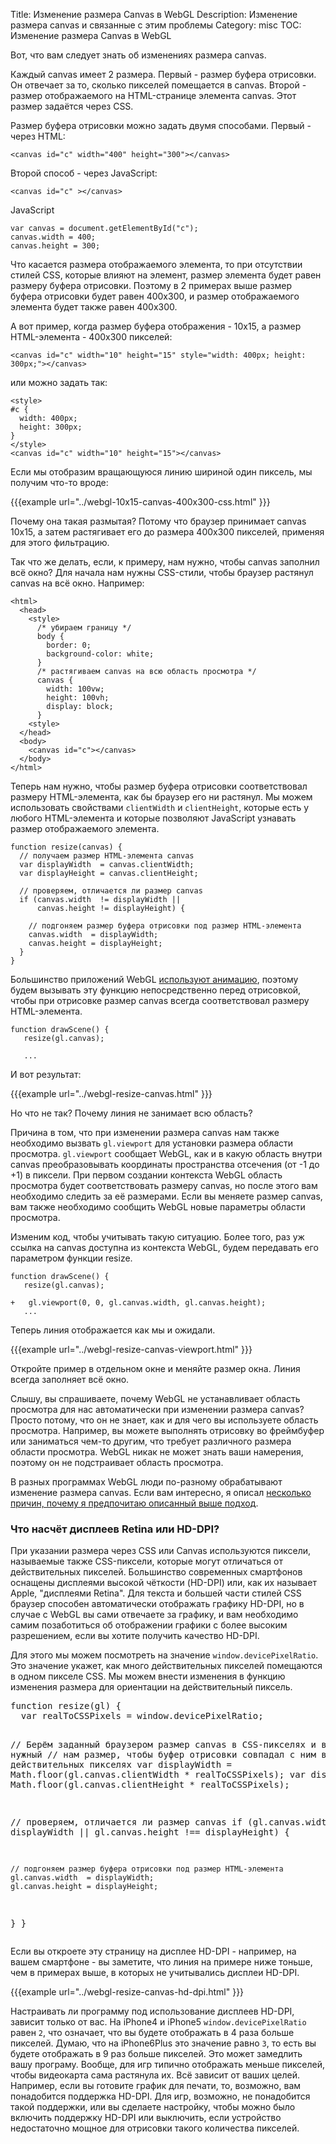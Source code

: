 Title: Изменение размера Canvas в WebGL
Description: Изменение размера canvas и связанные с этим проблемы
Category: misc
TOC: Изменение размера Canvas в WebGL


Вот, что вам следует знать об изменениях размера canvas.

Каждый canvas имеет 2 размера. Первый - размер буфера отрисовки. Он отвечает за то,
сколько пикселей помещается в canvas. Второй - размер отображаемого на HTML-странице
элемента canvas. Этот размер задаётся через CSS.

Размер буфера отрисовки можно задать двумя способами. Первый - через HTML:

    <canvas id="c" width="400" height="300"></canvas>

Второй способ - через JavaScript:

    <canvas id="c" ></canvas>

JavaScript

    var canvas = document.getElementById("c");
    canvas.width = 400;
    canvas.height = 300;

Что касается размера отображаемого элемента, то при отсутствии стилей CSS, которые
влияют на элемент, размер элемента будет равен размеру буфера отрисовки. Поэтому в
2 примерах выше размер буфера отрисовки будет равен 400x300, и размер отображаемого
элемента будет также равен 400x300.

А вот пример, когда размер буфера отображения - 10x15, а размер HTML-элемента - 400x300 пикселей:

    <canvas id="c" width="10" height="15" style="width: 400px; height: 300px;"></canvas>

или можно задать так:

    <style>
    #c {
      width: 400px;
      height: 300px;
    }
    </style>
    <canvas id="c" width="10" height="15"></canvas>

Если мы отобразим вращающуюся линию шириной один пиксель, мы получим что-то вроде:

{{{example url="../webgl-10x15-canvas-400x300-css.html" }}}

Почему она такая размытая? Потому что браузер принимает canvas 10x15, а затем
растягивает его до размера 400x300 пикселей, применяя для этого фильтрацию.

Так что же делать, если, к примеру, нам нужно, чтобы canvas заполнил всё окно? Для
начала нам нужны CSS-стили, чтобы браузер растянул canvas на всё окно. Например:

    <html>
      <head>
        <style>
          /* убираем границу */
          body {
            border: 0;
            background-color: white;
          }
          /* растягиваем canvas на всю область просмотра */
          canvas {
            width: 100vw;
            height: 100vh;
            display: block;
          }
        <style>
      </head>
      <body>
        <canvas id="c"></canvas>
      </body>
    </html>

Теперь нам нужно, чтобы размер буфера отрисовки соответствовал размеру HTML-элемента,
как бы браузер его ни растянул. Мы можем использовать свойствами `clientWidth` и
`clientHeight`, которые есть у любого HTML-элемента и которые позволяют JavaScript
узнавать размер отображаемого элемента.

    function resize(canvas) {
      // получаем размер HTML-элемента canvas
      var displayWidth  = canvas.clientWidth;
      var displayHeight = canvas.clientHeight;

      // проверяем, отличается ли размер canvas
      if (canvas.width  != displayWidth ||
          canvas.height != displayHeight) {

        // подгоняем размер буфера отрисовки под размер HTML-элемента
        canvas.width  = displayWidth;
        canvas.height = displayHeight;
      }
    }

Большинство приложений WebGL <a href="webgl-animation.html">используют анимацию</a>,
поэтому будем вызывать эту функцию непосредственно перед отрисовкой, чтобы при отрисовке
размер canvas всегда соответствовал размеру HTML-элемента.

    function drawScene() {
       resize(gl.canvas);

       ...

И вот результат:

{{{example url="../webgl-resize-canvas.html" }}}

Но что не так? Почему линия не занимает всю область?

Причина в том, что при изменении размера canvas нам также необходимо вызвать `gl.viewport`
для установки размера области просмотра. `gl.viewport` сообщает WebGL, как и в какую область
внутри canvas преобразовывать координаты пространства отсечения (от -1 до +1) в пиксели.
При первом создании контекста WebGL область просмотра будет соответствовать размеру canvas,
но после этого вам необходимо следить за её размерами. Если вы меняете размер canvas, вам
также необходимо сообщить WebGL новые параметры области просмотра.

Изменим код, чтобы учитывать такую ситуацию. Более того, раз уж ссылка на canvas
доступна из контекста WebGL, будем передавать его параметром функции resize.

    function drawScene() {
       resize(gl.canvas);

    +   gl.viewport(0, 0, gl.canvas.width, gl.canvas.height);
       ...

Теперь линия отображается как мы и ожидали.

{{{example url="../webgl-resize-canvas-viewport.html" }}}

Откройте пример в отдельном окне и меняйте размер окна. Линия всегда заполняет всё окно.

Слышу, вы спрашиваете, почему WebGL не устанавливает область просмотра для нас автоматически
при изменении размера canvas? Просто потому, что он не знает, как и для чего вы используете
область просмотра. Например, вы можете выполнять отрисовку во фреймбуфер или заниматься чем-то
другим, что требует различного размера области просмотра. WebGL никак не может знать ваши
намерения, поэтому он не подстраивает область просмотра.

В разных программах WebGL люди по-разному обрабатывают изменение размера canvas. Если вам интересно,
я описал <a href="webgl-anti-patterns.html">несколько причин, почему я предпочитаю описанный выше подход</a>.

<div class="webgl_bottombar">
<h3>Что насчёт дисплеев Retina или HD-DPI?</h3>
<p>
При указании размера через CSS или Canvas используются пиксели, называемые также CSS-пиксели,
которые могут отличаться от действительных пикселей. Большинство современных смартфонов оснащены
дисплеями высокой чёткости (HD-DPI) или, как их называет Apple, "дисплеями Retina". Для текста и
большей части стилей CSS браузер способен автоматически отображать графику HD-DPI, но в случае с
WebGL вы сами отвечаете за графику, и вам необходимо самим позаботиться об отображении графики с
более высоким разрешением, если вы хотите получить качество HD-DPI.
</p>
<p>Для этого мы можем посмотреть на значение <code>window.devicePixelRatio</code>. Это значение укажет,
как много действительных пикселей помещаются в одном пикселе CSS. Мы можем внести изменения в функцию
изменения размера для ориентации на действительный пиксель.</p>
<pre class="prettyprint">
function resize(gl) {
  var realToCSSPixels = window.devicePixelRatio;

  // Берём заданный браузером размер canvas в CSS-пикселях и вычисляем нужный
  // нам размер, чтобы буфер отрисовки совпадал с ним в действительных пикселях
  var displayWidth  = Math.floor(gl.canvas.clientWidth  * realToCSSPixels);
  var displayHeight = Math.floor(gl.canvas.clientHeight * realToCSSPixels);

  //  проверяем, отличается ли размер canvas
  if (gl.canvas.width  !== displayWidth ||
      gl.canvas.height !== displayHeight) {

    // подгоняем размер буфера отрисовки под размер HTML-элемента
    gl.canvas.width  = displayWidth;
    gl.canvas.height = displayHeight;
  }
}
</pre>
<p>Если вы откроете эту страницу на дисплее HD-DPI - например, на вашем смартфоне -
вы заметите, что линия на примере ниже тоньше, чем в примерах выше, в которых не
учитывались дисплеи HD-DPI.</p>
{{{example url="../webgl-resize-canvas-hd-dpi.html" }}}
<p>Настраивать ли программу под использование дисплеев HD-DPI, зависит только от вас. На iPhone4 и iPhone5
<code>window.devicePixelRatio</code> равен <code>2</code>, что означает, что вы будете отображать в 4
раза больше пикселей. Думаю, что на iPhone6Plus это значение равно <code>3</code>, то есть вы будете
отображать в 9 раз больше пикселей. Это может замедлить вашу програму. Вообще, для игр типично отображать
меньше пикселей, чтобы видеокарта сама растянула их. Всё зависит от ваших целей. Например, если вы готовите
график для печати, то, возможно, вам понадобится поддержка HD-DPI. Для игр, возможно, не понадобится такой
поддержки, или вы сделаете настройку, чтобы можно было включить поддержку HD-DPI или выключить, если
устройство недостаточно мощное для отрисовки такого количества пикселей.</p>
</div>
